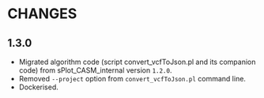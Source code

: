 # CHANGES

## 1.3.0

* Migrated algorithm code (script convert_vcfToJson.pl and its companion code) from sPlot_CASM_internal version `1.2.0`.
* Removed `--project` option from `convert_vcfToJson.pl` command line.
* Dockerised.

